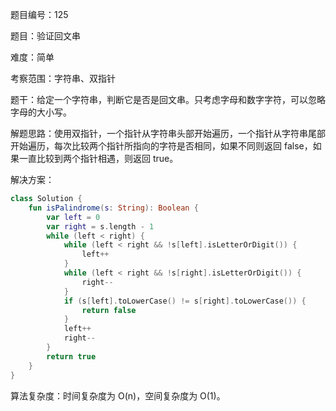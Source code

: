 题目编号：125

题目：验证回文串

难度：简单

考察范围：字符串、双指针

题干：给定一个字符串，判断它是否是回文串。只考虑字母和数字字符，可以忽略字母的大小写。

解题思路：使用双指针，一个指针从字符串头部开始遍历，一个指针从字符串尾部开始遍历，每次比较两个指针所指向的字符是否相同，如果不同则返回 false，如果一直比较到两个指针相遇，则返回 true。

解决方案：

```kotlin
class Solution {
    fun isPalindrome(s: String): Boolean {
        var left = 0
        var right = s.length - 1
        while (left < right) {
            while (left < right && !s[left].isLetterOrDigit()) {
                left++
            }
            while (left < right && !s[right].isLetterOrDigit()) {
                right--
            }
            if (s[left].toLowerCase() != s[right].toLowerCase()) {
                return false
            }
            left++
            right--
        }
        return true
    }
}
```

算法复杂度：时间复杂度为 O(n)，空间复杂度为 O(1)。